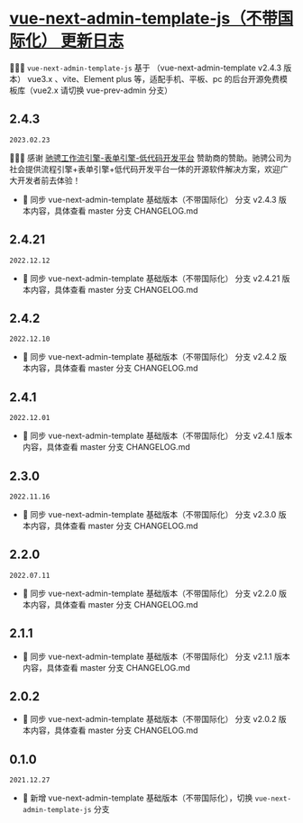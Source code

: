 # <a href="https://gitee.com/lyt-top/vue-next-admin" target="_blank">vue-next-admin-template-js（不带国际化） 更新日志</a>

🎉🎉🔥 `vue-next-admin-template-js` 基于 （vue-next-admin-template v2.4.3 版本） vue3.x 、vite、Element plus 等，适配手机、平板、pc 的后台开源免费模板库（vue2.x 请切换 vue-prev-admin 分支）

## 2.4.3

`2023.02.23`

🚩🚩🚩 感谢 [驰骋工作流引擎-表单引擎-低代码开发平台](http://www.ccflow.org/) 赞助商的赞助。驰骋公司为社会提供流程引擎+表单引擎+低代码开发平台一体的开源软件解决方案，欢迎广大开发者前去体验！

- 🎉 同步 vue-next-admin-template 基础版本（不带国际化） 分支 v2.4.3 版本内容，具体查看 master 分支 CHANGELOG.md

## 2.4.21

`2022.12.12`

- 🎉 同步 vue-next-admin-template 基础版本（不带国际化） 分支 v2.4.21 版本内容，具体查看 master 分支 CHANGELOG.md

## 2.4.2

`2022.12.10`

- 🎉 同步 vue-next-admin-template 基础版本（不带国际化） 分支 v2.4.2 版本内容，具体查看 master 分支 CHANGELOG.md

## 2.4.1

`2022.12.01`

- 🎉 同步 vue-next-admin-template 基础版本（不带国际化） 分支 v2.4.1 版本内容，具体查看 master 分支 CHANGELOG.md

## 2.3.0

`2022.11.16`

- 🎉 同步 vue-next-admin-template 基础版本（不带国际化） 分支 v2.3.0 版本内容，具体查看 master 分支 CHANGELOG.md

## 2.2.0

`2022.07.11`

- 🎉 同步 vue-next-admin-template 基础版本（不带国际化） 分支 v2.2.0 版本内容，具体查看 master 分支 CHANGELOG.md

## 2.1.1

- 🎉 同步 vue-next-admin-template 基础版本（不带国际化） 分支 v2.1.1 版本内容，具体查看 master 分支 CHANGELOG.md

## 2.0.2

- 🎉 同步 vue-next-admin-template 基础版本（不带国际化） 分支 v2.0.2 版本内容，具体查看 master 分支 CHANGELOG.md

## 0.1.0

`2021.12.27`

- 🎉 新增 vue-next-admin-template 基础版本（不带国际化），切换 `vue-next-admin-template-js` 分支
